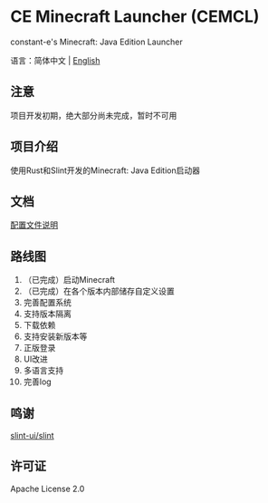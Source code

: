 # CE Minecraft Launcher (CEMCL)
constant-e's Minecraft: Java Edition Launcher

语言：简体中文 | [English](README_EN.md)

## 注意
项目开发初期，绝大部分尚未完成，暂时不可用

## 项目介绍
使用Rust和Slint开发的Minecraft: Java Edition启动器

## 文档
[配置文件说明](docs/README.md)

## 路线图
1. （已完成）启动Minecraft
2. （已完成）在各个版本内部储存自定义设置
3. 完善配置系统
4. 支持版本隔离
5. 下载依赖
6. 支持安装新版本等
7. 正版登录
8. UI改进
9. 多语言支持
10. 完善log

## 鸣谢
[slint-ui/slint](https://github.com/slint-ui/slint)

## 许可证
Apache License 2.0
